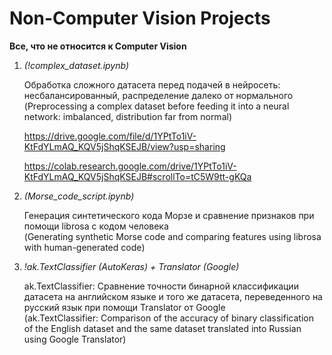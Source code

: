 # Non-Computer Vision Projects

<b>Все, что не относится к Computer Vision</b>

1. <i>(!complex_dataset.ipynb)</i>

   Обработка сложного датасета перед подачей в нейросеть: несбалансированный, распределение далеко от нормального <br> (Preprocessing a complex dataset before feeding it into a neural network: imbalanced, distribution far from normal)
   
   https://drive.google.com/file/d/1YPtTo1iV-KtFdYLmAQ_KQV5jShqKSEJB/view?usp=sharing

   https://colab.research.google.com/drive/1YPtTo1iV-KtFdYLmAQ_KQV5jShqKSEJB#scrollTo=tC5W9tt-gKQa

2. <i>(Morse_code_script.ipynb)</i>

    Генерация синтетического кода Морзе и сравнение признаков при помощи librosa с кодом человека <br> (Generating synthetic Morse code and comparing features using librosa with human-generated code)

3. <i>!ak.TextClassifier (AutoKeras) + Translator (Google)</i>

   ak.TextClassifier: Сравнение точности бинарной классификации датасета на английском языке и того же датасета, переведенного на русский язык при помощи Translator от Google <br> (ak.TextClassifier: Comparison of the accuracy of binary classification of the English dataset and the same dataset translated into Russian using Google Translator)
      
      
